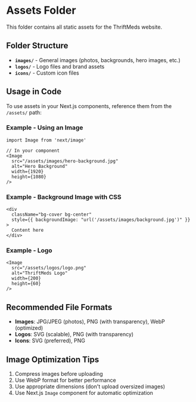# Assets Folder

This folder contains all static assets for the ThriftMeds website.

## Folder Structure

- **`images/`** - General images (photos, backgrounds, hero images, etc.)
- **`logos/`** - Logo files and brand assets
- **`icons/`** - Custom icon files

## Usage in Code

To use assets in your Next.js components, reference them from the `/assets/` path:

### Example - Using an Image

```tsx
import Image from 'next/image'

// In your component
<Image 
  src="/assets/images/hero-background.jpg" 
  alt="Hero Background"
  width={1920}
  height={1080}
/>
```

### Example - Background Image with CSS

```tsx
<div 
  className="bg-cover bg-center"
  style={{ backgroundImage: "url('/assets/images/background.jpg')" }}
>
  Content here
</div>
```

### Example - Logo

```tsx
<Image 
  src="/assets/logos/logo.png" 
  alt="ThriftMeds Logo"
  width={200}
  height={60}
/>
```

## Recommended File Formats

- **Images**: JPG/JPEG (photos), PNG (with transparency), WebP (optimized)
- **Logos**: SVG (scalable), PNG (with transparency)
- **Icons**: SVG (preferred), PNG

## Image Optimization Tips

1. Compress images before uploading
2. Use WebP format for better performance
3. Use appropriate dimensions (don't upload oversized images)
4. Use Next.js `Image` component for automatic optimization

